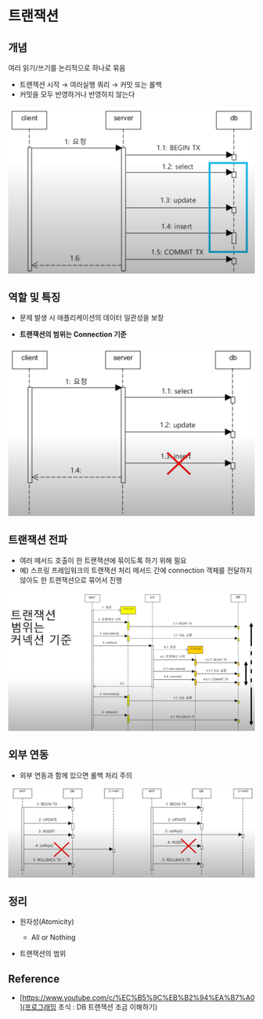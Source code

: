 # 트랜잭션

## 개념

여러 읽기/쓰기를 논리적으로 하나로 묶음
- 트랜잭션 시작 → 여러실행 쿼리 → 커밋 또는 롤백
- 커밋을 모두 반영하거나 반영하지 않는다

![transaction](assets/transaction.png)

## 역할 및 특징

- 문제 발생 시 애플리케이션의 데이터 일관성을 보장

- **트랜잭션의 범위는 Connection 기준**

![transactionFail](assets/transactionFail.png)

## 트랜잭션 전파

- 여러 메서드 호출이 한 트랜잭션에 묶이도록 하기 위해 필요
- 예) 스프링 프레임워크의 트랜잭션 처리
메서드 간에 connection 객체를 전달하지 않아도 한 트랜잭션으로 묶어서 진행

![transactionScope](assets/transactionScope.png)

## 외부 연동

- 외부 연동과 함께 있으면 롤백 처리 주의

![transactionExternal](assets/transactionExternal.png)

## 정리

- 원자성(Atomicity)
  - All or Nothing

- 트랜잭션의 범위

## Reference

- [https://www.youtube.com/c/%EC%B5%9C%EB%B2%94%EA%B7%A0](프로그래밍 초식 : DB 트랜잭션 조금 이해하기)